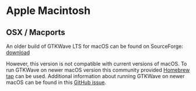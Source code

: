 # Apple Macintosh

## OSX / Macports

An older build of GTKWave LTS for macOS can be found on SourceForge:
[download](https://gtkwave.sourceforge.net/gtkwave.zip)

However, this version is not compatible with current versions of macOS.
To run GTKWave on newer macOS version this community provided
[Homebrew tap](https://github.com/randomplum/homebrew-gtkwave) can be used.
Additional information about running GTKWave on newer macOS
can be found in this [GitHub issue](https://github.com/gtkwave/gtkwave/issues/250).